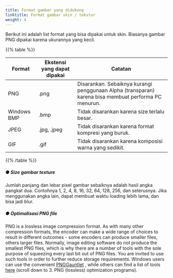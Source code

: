 ```yaml
---
title: Format gambar yang didukung
linktitle: Format gambar skin / tekstur
weight: 4
---
```


Berikut ini adalah list format yang bisa dipakai untuk skin. Biasanya gambar PNG dipakai karena ukurannya yang kecil.

{{% table %}}

| Format      | Ekstensi yang dapat dipakai | Catatan                                                      |
| ----------- | ----------------------- | ------------------------------------------------------------ |
| PNG         | .png                    | Disarankan. Sebaiknya kurangi penggunaan Alpha (transparan) karena bisa membuat performa PC menurun. |
| Windows BMP | .bmp                    | Tidak disarankan karena size terlalu besar.                      |
| JPEG        | .jpg, .jpeg             | Tidak disarankan karena format kompresi yang buruk. |
| GIF         | .gif                    | Tidak disarankan karena komposisi warna yang sedikit. |

{{% /table %}}

##### ● Size gambar texture

Jumlah panjang dan lebar pixel gambar sebaiknya adalah hasil angka pangkat dua. Contohnya 1, 2, 4, 8, 16, 32, 64, 128, 256, dan seterusnya. Jika menggunakan angka lain, dapat membuat waktu loading lebih lama, dan bisa jadi blur.

##### ● Optimalisasi PNG file

PNG is a lossless image compression format. As with many other compression formats, the encoder can make a wide range of choices to result in different outcomes - some encoders can produce smaller files, others larger files. Normally, image editing software do not produce the smallest PNG files, which is why there are a number of tools with the sole purpose of squeezing every last bit out of PNG files. You are invited to use such tools in order to further reduce storage requirements. Windows users can use the convenient [PNGGauntlet](http://brh.numbera.com/software/pnggauntlet/) , while others can find a list of tools [here](http://optipng.sourceforge.net/pngtech/optipng.html)  (scroll down to 3. PNG (lossless) optimization programs).